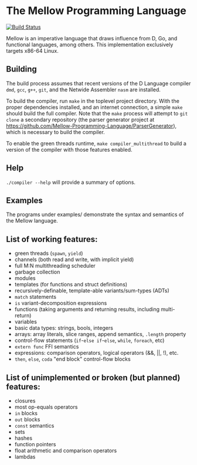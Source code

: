 The Mellow Programming Language
===============================

[![Build Status](https://travis-ci.org/Mellow-Programming-Language/Mellow.svg?branch=master)](https://travis-ci.org/Mellow-Programming-Language/Mellow)

Mellow is an imperative language that draws influence from D, Go, and
functional languages, among others. This implementation exclusively targets
x86-64 Linux.

Building
--------

The build process assumes that recent versions of the D Language compiler
`dmd`, `gcc`, `g++`, `git`, and the Netwide Assembler `nasm` are installed.

To build the compiler, run `make` in the toplevel project directory. With the
proper dependencies installed, and an internet connection, a simple `make`
should build the full compiler. Note that the `make` process will attempt to
`git clone` a secondary repository (the parser generator project at
https://github.com/Mellow-Programming-Language/ParserGenerator), which is
necessary to build the compiler.

To enable the green threads runtime, `make compiler_multithread` to build a
version of the compiler with those features enabled.

Help
----

`./compiler --help` will provide a summary of options.

Examples
--------

The programs under examples/ demonstrate the syntax and semantics of the Mellow
language.

List of working features:
-------------------------

  * green threads (`spawn`, `yield`)
  * channels (both read and write, with implicit yield)
  * full M:N multithreading scheduler
  * garbage collection
  * modules
  * templates (for functions and struct definitions)
  * recursively-definable, template-able variants/sum-types (ADTs)
  * `match` statements
  * `is` variant-decomposition expressions
  * functions (taking arguments and returning results, including multi-return)
  * variables
  * basic data types: strings, bools, integers
  * arrays: array literals, slice ranges, append semantics, `.length` property
  * control-flow statements (`if`-`else if`-`else`, `while`, `foreach`, etc)
  * `extern func` FFI semantics
  * expressions: comparison operators, logical operators (&&, ||, !), etc.
  * `then`, `else`, `coda` "end block" control-flow blocks


List of unimplemented or broken (but planned) features:
-------------------------------------------------------

  * closures
  * most op-equals operators
  * `in` blocks
  * `out` blocks
  * `const` semantics
  * sets
  * hashes
  * function pointers
  * float arithmetic and comparison operators
  * lambdas
